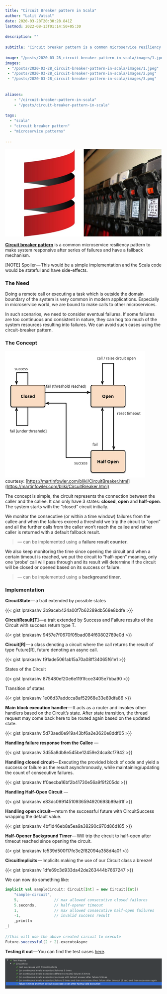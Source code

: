 ```yaml
---
title: "Circuit Breaker pattern in Scala"
author: "Lalit Vatsal"
date: 2020-03-28T20:30:28.841Z
lastmod: 2022-08-13T01:14:50+05:30

description: ""

subtitle: "Circuit breaker pattern is a common microservice resiliency pattern to make system responsive after series of failures and have a fallback…"

image: "/posts/2020-03-28_circuit-breaker-pattern-in-scala/images/1.jpeg"
images:
 - "/posts/2020-03-28_circuit-breaker-pattern-in-scala/images/1.jpeg"
 - "/posts/2020-03-28_circuit-breaker-pattern-in-scala/images/2.png"
 - "/posts/2020-03-28_circuit-breaker-pattern-in-scala/images/3.png"


aliases:
    - "/circuit-breaker-pattern-in-scala"
    - "/posts/circuit-breaker-pattern-in-scala"

tags:
  - "scala"
  - "circuit breaker pattern"
  - "microservice patterns"

---
```


![image](/posts/2020-03-28_circuit-breaker-pattern-in-scala/images/1.jpeg#layoutTextWidth)

[**Circuit breaker pattern**](https://martinfowler.com/bliki/CircuitBreaker.html) is a common microservice resiliency pattern to make system responsive after series of failures and have a fallback mechanism.

[NOTE] Spoiler — This would be a simple implementation and the Scala code would be stateful and have side-effects.

### The Need

Doing a remote call or executing a task which is outside the domain boundary of the system is very common in modern applications. Especially in microservice world, we are bound to make calls to other microservices.

In such scenarios, we need to consider eventual failures. If some failures are too continuous and consistent in nature, they can hog too much of the system resources resulting into failures. We can avoid such cases using the circuit-breaker pattern.

### The Concept

![image](/posts/2020-03-28_circuit-breaker-pattern-in-scala/images/2.png#layoutTextWidth)
courtesy: [https://martinfowler.com/bliki/CircuitBreaker.html](https://martinfowler.com/bliki/CircuitBreaker.html)

The concept is simple, the circuit represents the connection between the caller and the callee. It can only have 3 states: **closed**, **open** and **half-open**. The system starts with the “closed” circuit initially.

We monitor the consecutive (or within a time window) failures from the callee and when the failures exceed a threshold we trip the circuit to “open” and all the further calls from the caller won’t reach the callee and rather caller is returned with a default fallback result.
> — can be implemented using a **failure result counter.**

We also keep monitoring the time since opening the circuit and when a certain timeout is reached, we put the circuit to “half-open” meaning, only one ‘probe’ call will pass through and its result will determine if the circuit will be closed or opened based on its success or failure.
> — can be implemented using a **background timer.**

### Implementation

**CircuitState** — a trait extended by possible states

{{< gist lprakashv 3b9aceb424a00f7b62289db568e8bdfe >}}

**CircuitResult[T]** — a trait extended by Success and Failure results of the Circuit with success return type T.

{{< gist lprakashv 9457e7f0670f05bad084f60802789e0d >}}

**Circuit[R]** — a class denoting a circuit where the call returns the result of type Future[R], future denoting an async call.

{{< gist lprakashv f91ade5061ab15a70a08ff34065f61e1 >}}

States of the Circuit

{{< gist lprakashv 875480ef20e6e1191fcce3405e7bba90 >}}

Transition of states

{{< gist lprakashv 1e06d37addcca8af52968e33e89dfa86 >}}

**Main block execution handler** — It acts as a router and invokes other handlers based on the Circuit’s state. After state transition, the thread request may come back here to be routed again based on the updated state.

{{< gist lprakashv 5d73aed0e919a43bf6a2e3620e8ddf05 >}}

**Handling failure response from the Callee** —

{{< gist lprakashv 3d55a8db8e545be12459e24ca8cf7942 >}}

**Handling closed circuit**— Executing the provided block of code and yield a success or failure as the result asynchronously, while maintaining/updating the count of consecutive failures.

{{< gist lprakashv ff0aecba16bf2b41730e56a9f9f205dd >}}

**Handling Half-Open Circuit** —

{{< gist lprakashv e83dc09914510936594920693b89a61f >}}

**Handling open circuit**— return the successful future with CircuitSuccess wrapping the default value.

{{< gist lprakashv 4bf1d46eb8a5ea9a38290c970d86d185 >}}

**Half-Opener Background Timer** — Will trip the circuit to half-open after timeout reached since opening the circuit.

{{< gist lprakashv fc539d500f17fe3e2f82094a358d4a0f >}}

**CircuitImplicits** — Implicits making the use of our Circuit class a breeze!

{{< gist lprakashv 1dfe69c3d933da42de263444b7667247 >}}

We can now do something like:

```scala
implicit val sampleCircuit: Circuit[Int] = new Circuit[Int](
    "sample-circuit",
    5,                // max allowed consecutive closed failures
    5.seconds,        // half-opener timeout
    1,                // max allowed consecutive half-open failures
    -1,               // invalid success result
    _println
_)

//this will use the above created circuit to execute
Future.successful(2 + 2).executeAsync
```

**Testing it out** — You can find the test cases [here](https://github.com/lprakashv/scala-utils/blob/master/src/test/scala/com/lprakashv/resiliency/CircuitTest.scala).

![image](/posts/2020-03-28_circuit-breaker-pattern-in-scala/images/3.png#layoutTextWidth)
